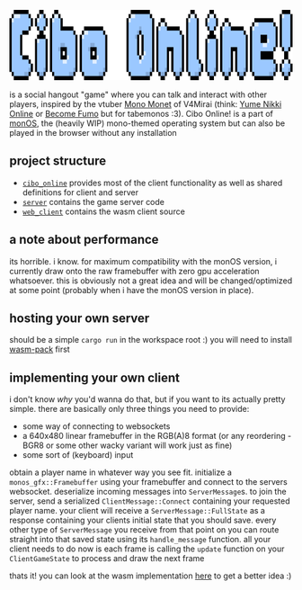 <p align="center">
<img height="125" src="https://github.com/Fisch03/cibo-online/blob/master/assets/logo.png" />
</p>

is a social hangout "game" where you can talk and interact with other players, inspired by the vtuber [Mono Monet](https://www.youtube.com/@MonoMonet) of V4Mirai (think: [Yume Nikki Online](ynoproject.net) or [Become Fumo](https://www.roblox.com/games/6238705697/Become-Fumo) but for tabemonos :3).
Cibo Online! is a part of [monOS](https://github.com/Fisch03/monOS), the (heavily WIP) mono-themed operating system but can also be played in the browser without any installation

## project structure
- [`cibo_online`](https://github.com/Fisch03/cibo-online/tree/master/cibo_online) provides most of the client functionality as well as shared definitions for client and server
- [`server`](https://github.com/Fisch03/cibo-online/tree/master/server) contains the game server code
- [`web_client`](https://github.com/Fisch03/cibo-online/tree/master/server) contains the wasm client source

## a note about performance
its horrible. i know. for maximum compatibility with the monOS version, i currently draw onto the raw framebuffer with zero gpu acceleration whatsoever. 
this is obviously not a great idea and will be changed/optimized at some point (probably when i have the monOS version in place).

## hosting your own server
should be a simple `cargo run` in the workspace root :) you will need to install [wasm-pack](https://rustwasm.github.io/wasm-pack/) first

## implementing your own client
i don't know _why_ you'd wanna do that, but if you want to its actually pretty simple. there are basically only three things you need to provide:
- some way of connecting to websockets
- a 640x480 linear framebuffer in the RGB(A)8 format (or any reordering - BGR8 or some other wacky variant will work just as fine)
- some sort of (keyboard) input

obtain a player name in whatever way you see fit.
initialize a `monos_gfx::Framebuffer` using your framebuffer and connect to the servers websocket. 
deserialize incoming messages into `ServerMessage`s. to join the server, send a serialized `ClientMessage::Connect` containing your requested player name. 
your client will receive a `ServerMessage::FullState` as a response containing your clients initial state that you should save.
every other type of `ServerMessage` you receive from that point on you can route straight into that saved state using its `handle_message` function.
all your client needs to do now is each frame is calling the `update` function on your `ClientGameState` to process and draw the next frame 

thats it! you can look at the wasm implementation [here](https://github.com/Fisch03/cibo-online/blob/master/web_client/src/lib.rs) to get a better idea :)

